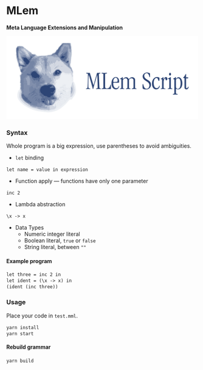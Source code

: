 # MLem

**Meta Language Extensions and Manipulation**

![logo](logo.png)

### Syntax

Whole program is a big expression, use parentheses to avoid ambiguities.

- `let` binding
```
let name = value in expression
```

- Function apply — functions have only one parameter
```
inc 2
```

- Lambda abstraction
```
\x -> x
```

- Data Types
  - Numeric integer literal
  - Boolean literal, `true` or `false`
  - String literal, between `""`

#### Example program

```
let three = inc 2 in
let ident = (\x -> x) in
(ident (inc three))
```

### Usage

Place your code in `test.mml`.

```
yarn install
yarn start
```

#### Rebuild grammar

```
yarn build
```
